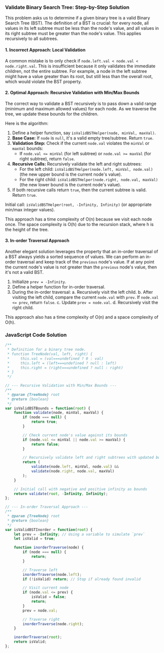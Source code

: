 ### Validate Binary Search Tree: Step-by-Step Solution

This problem asks us to determine if a given binary tree is a valid Binary Search Tree (BST). The definition of a BST is crucial: for every node, all values in its left subtree must be less than the node's value, and all values in its right subtree must be greater than the node's value. This applies recursively to all subtrees.

#### 1. Incorrect Approach: Local Validation

A common mistake is to only check if `node.left.val < node.val < node.right.val`. This is insufficient because it only validates the immediate children, not the entire subtree. For example, a node in the left subtree might have a value greater than its root, but still less than the overall root, which would violate the BST property.

#### 2. Optimal Approach: Recursive Validation with Min/Max Bounds

The correct way to validate a BST recursively is to pass down a valid range (minimum and maximum allowed values) for each node. As we traverse the tree, we update these bounds for the children.

Here is the algorithm:

1.  Define a helper function, say `isValidBSTHelper(node, minVal, maxVal)`.
2.  **Base Case:** If `node` is `null`, it's a valid empty tree/subtree. Return `true`.
3.  **Validation Step:** Check if the current `node.val` violates the `minVal` or `maxVal` bounds:
    - If `node.val <= minVal` (for left subtree) or `node.val >= maxVal` (for right subtree), return `false`.
4.  **Recursive Calls:** Recursively validate the left and right subtrees:
    - For the left child: `isValidBSTHelper(node.left, minVal, node.val)` (the new upper bound is the current node's value).
    - For the right child: `isValidBSTHelper(node.right, node.val, maxVal)` (the new lower bound is the current node's value).
5.  If both recursive calls return `true`, then the current subtree is valid. Return `true`.

Initial call: `isValidBSTHelper(root, -Infinity, Infinity)` (or appropriate min/max integer values).

This approach has a time complexity of O(n) because we visit each node once. The space complexity is O(h) due to the recursion stack, where h is the height of the tree.

#### 3. In-order Traversal Approach

Another elegant solution leverages the property that an in-order traversal of a BST always yields a sorted sequence of values. We can perform an in-order traversal and keep track of the `previous` node's value. If at any point the current node's value is not greater than the `previous` node's value, then it's not a valid BST.

1.  Initialize `prev = -Infinity`.
2.  Define a helper function for in-order traversal.
3.  During the in-order traversal:
    a. Recursively visit the left child.
    b. After visiting the left child, compare the current `node.val` with `prev`. If `node.val <= prev`, return `false`.
    c. Update `prev = node.val`.
    d. Recursively visit the right child.

This approach also has a time complexity of O(n) and a space complexity of O(h).

### JavaScript Code Solution

```javascript
/**
 * Definition for a binary tree node.
 * function TreeNode(val, left, right) {
 *     this.val = (val===undefined ? 0 : val)
 *     this.left = (left===undefined ? null : left)
 *     this.right = (right===undefined ? null : right)
 * }
 */

// --- Recursive Validation with Min/Max Bounds ---
/**
 * @param {TreeNode} root
 * @return {boolean}
 */
var isValidBSTBounds = function(root) {
    function validate(node, minVal, maxVal) {
        if (node === null) {
            return true;
        }

        // Check current node's value against its bounds
        if (node.val <= minVal || node.val >= maxVal) {
            return false;
        }

        // Recursively validate left and right subtrees with updated bounds
        return (
            validate(node.left, minVal, node.val) &&
            validate(node.right, node.val, maxVal)
        );
    }

    // Initial call with negative and positive infinity as bounds
    return validate(root, -Infinity, Infinity);
};

// --- In-order Traversal Approach ---
/**
 * @param {TreeNode} root
 * @return {boolean}
 */
var isValidBSTInorder = function(root) {
    let prev = -Infinity; // Using a variable to simulate `prev`
    let isValid = true;

    function inorderTraverse(node) {
        if (node === null) {
            return;
        }

        // Traverse left
        inorderTraverse(node.left);
        if (!isValid) return; // Stop if already found invalid

        // Visit current node
        if (node.val <= prev) {
            isValid = false;
            return;
        }
        prev = node.val;

        // Traverse right
        inorderTraverse(node.right);
    }

    inorderTraverse(root);
    return isValid;
};
```
